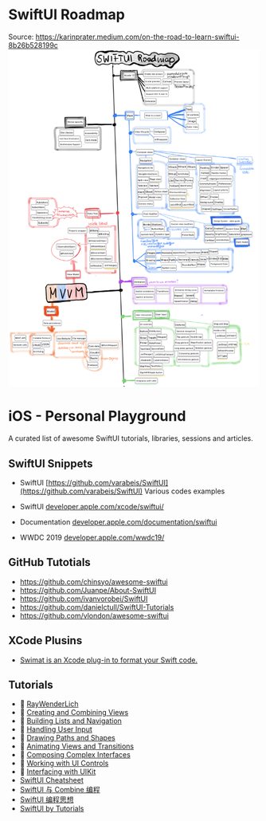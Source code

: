 
# SwiftUI Roadmap 
Source: https://karinprater.medium.com/on-the-road-to-learn-swiftui-8b26b528199c
![Swift Roadmap](SwiftroadMap.png)


# iOS - Personal Playground
A curated list of awesome SwiftUI tutorials, libraries, sessions and articles.

## SwiftUI Snippets
* SwiftUI [https://github.com/varabeis/SwiftUI](https://github.com/varabeis/SwiftUI) Various codes examples 


* SwiftUI [developer.apple.com/xcode/swiftui/](https://developer.apple.com/xcode/swiftui/)
* Documentation [developer.apple.com/documentation/swiftui](https://developer.apple.com/documentation/swiftui)
* WWDC 2019 [developer.apple.com/wwdc19/](https://developer.apple.com/wwdc19/)

## GitHub Tutotials
*  https://github.com/chinsyo/awesome-swiftui 
*  https://github.com/Juanpe/About-SwiftUI 
*  https://github.com/ivanvorobei/SwiftUI 
*  https://github.com/danielctull/SwiftUI-Tutorials
*  https://github.com/vlondon/awesome-swiftui

## XCode Plusins 
* [Swimat is an Xcode plug-in to format your Swift code.](https://github.com/Jintin/Swimat)

## Tutorials
*  [RayWenderLich](https://www.raywenderlich.com/)
*  [Creating and Combining Views](https://developer.apple.com/tutorials/swiftui/creating-and-combining-views)
*  [Building Lists and Navigation](https://developer.apple.com/tutorials/swiftui/building-lists-and-navigation)
*  [Handling User Input](https://developer.apple.com/tutorials/swiftui/handling-user-input)
*  [Drawing Paths and Shapes](https://developer.apple.com/tutorials/swiftui/drawing-paths-and-shapes)
*  [Animating Views and Transitions](https://developer.apple.com/tutorials/swiftui/animating-views-and-transitions)
*  [Composing Complex Interfaces](https://developer.apple.com/tutorials/swiftui/composing-complex-interfaces)
*  [Working with UI Controls](https://developer.apple.com/tutorials/swiftui/working-with-ui-controls)
*  [Interfacing with UIKit](https://developer.apple.com/tutorials/swiftui/interfacing-with-uikit)
* [SwiftUI Cheatsheet](https://github.com/SimpleBoilerplates/SwiftUI-Cheat-Sheet)
* [SwiftUI 与 Combine 编程](https://objccn.io/products/swift-ui)
* [SwiftUI 编程思想](https://objccn.io/products/thinking-in-swiftui)
* [SwiftUI by Tutorials](https://store.raywenderlich.com/products/swiftui-by-tutorials)

